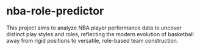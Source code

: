 # nba-role-predictor
This project aims to analyze NBA player performance data to uncover distinct play styles and roles, reflecting the modern evolution of basketball away from rigid positions to versatile, role-based team construction. 
